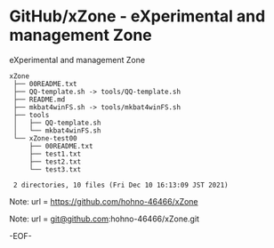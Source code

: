 # GitHub/xZone - eXperimental and management Zone

eXperimental and management Zone

    xZone
     ├── 00README.txt
     ├── QQ-template.sh -> tools/QQ-template.sh
     ├── README.md
     ├── mkbat4winFS.sh -> tools/mkbat4winFS.sh
     ├── tools
     │   ├── QQ-template.sh
     │   └── mkbat4winFS.sh
     └── xZone-test00
         ├── 00README.txt
         ├── test1.txt
         ├── test2.txt
         └── test3.txt
     
     2 directories, 10 files (Fri Dec 10 16:13:09 JST 2021)

<!---
====

## Overview

xZone中のフォルダ/ファイルについての一般的な情報提供する．

Providing general information for the files and folders in the "xZone".

## Description

See 00README.txt

## Requirement

none.

## Usage

none.

## Installation

none.

## References

none.

## Licence

undefined.

## Author

[hohno-46466](https://github.com/hohno-46466) (@hohno_at_kuimc)

# See Also

See also 00README.txt, if prepared.

Mon Aug  5 06:21:27 JST 2019
Wed Aug 21 23:17:58 JST 2019

-->

Note:	url = https://github.com/hohno-46466/xZone

Note:	url = git@github.com:hohno-46466/xZone.git

-EOF-
